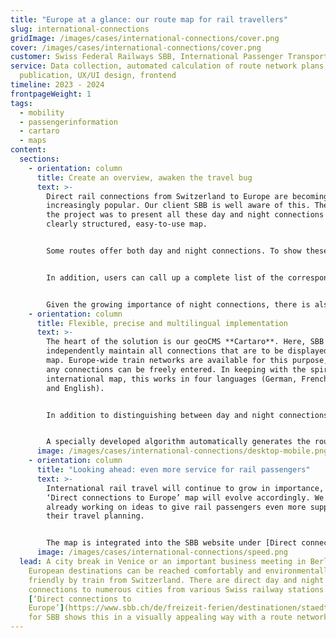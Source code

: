 ```yaml
---
title: "Europe at a glance: our route map for rail travellers"
slug: international-connections
gridImage: /images/cases/international-connections/cover.png
cover: /images/cases/international-connections/cover.png
customer: Swiss Federal Railways SBB, International Passenger Transport
service: Data collection, automated calculation of route network plans, map
  publication, UX/UI design, frontend
timeline: 2023 - 2024
frontpageWeight: 1
tags:
  - mobility
  - passengerinformation
  - cartaro
  - maps
content:
  sections:
    - orientation: column
      title: Create an overview, awaken the travel bug
      text: >-
        Direct rail connections from Switzerland to Europe are becoming
        increasingly popular. Our client SBB is well aware of this. The aim of
        the project was to present all these day and night connections in a
        clearly structured, easy-to-use map.


        Some routes offer both day and night connections. To show these in parallel, we created a route network map. This allows interested parties to see at a glance whether there are day and/or night connections on a particular route.


        In addition, users can call up a complete list of the corresponding connections when selecting a line or station. A fold-out string of pearls also shows all intermediate stops, making it an ideal source of inspiration for new travel ideas directly from the nearest major station.


        Given the growing importance of night connections, there is also a [separate map](https://www.sbb.ch/de/freizeit-ferien/europa/nachtzug.html) with our Darkstyle base map in the background.
    - orientation: column
      title: Flexible, precise and multilingual implementation
      text: >-
        The heart of the solution is our geoCMS **Cartaro**. Here, SBB can
        independently maintain all connections that are to be displayed on the
        map. Europe-wide train networks are available for this purpose, on which
        any connections can be freely entered. In keeping with the spirit of an
        international map, this works in four languages (German, French, Italian
        and English).


        In addition to distinguishing between day and night connections, stops, brief descriptions and links can also be added.


        A specially developed algorithm automatically generates the route network plan based on this data. Even during processing, SBB can check the plan in a preview before creating the current vector tiles at the touch of a button.
      image: /images/cases/international-connections/desktop-mobile.png
    - orientation: column
      title: "Looking ahead: even more service for rail passengers"
      text: >-
        International rail travel will continue to grow in importance, and the
        ‘Direct connections to Europe’ map will evolve accordingly. We are
        already working on ideas to give rail passengers even more support with
        their travel planning.


        The map is integrated into the SBB website under [Direct connections](https://www.sbb.ch/de/freizeit-ferien/destinationen/staedte-laender-europa.html) and \[Night connections to Europe](https://www.sbb.ch/de/ leisure-holidays/trains-excursions/night-train.html) and, like most of our maps, is also available on the \[Trafimage web map portal](https://maps.trafimage.ch/ch.sbb.direktverbindungen?baselayers=ch.sbb.direktverbindungen. base-light,ch.sbb.direktverbindungen.base-dark,ch.sbb.direktverbindungen.base-aerial&lang=en&layers=ch.sbb.direktverbindungen.night,ch.sbb.direktverbindungen.day&x=925472&y=5920000&z=9).
      image: /images/cases/international-connections/speed.png
  lead: A city break in Venice or an important business meeting in Berlin? Many
    European destinations can be reached comfortably and environmentally
    friendly by train from Switzerland. There are direct day and night
    connections to numerous cities from various Swiss railway stations. Our map
    [‘Direct connections to
    Europe’](https://www.sbb.ch/de/freizeit-ferien/destinationen/staedte-laender-europa.html)
    for SBB shows this in a visually appealing way with a route network map.
---
```

